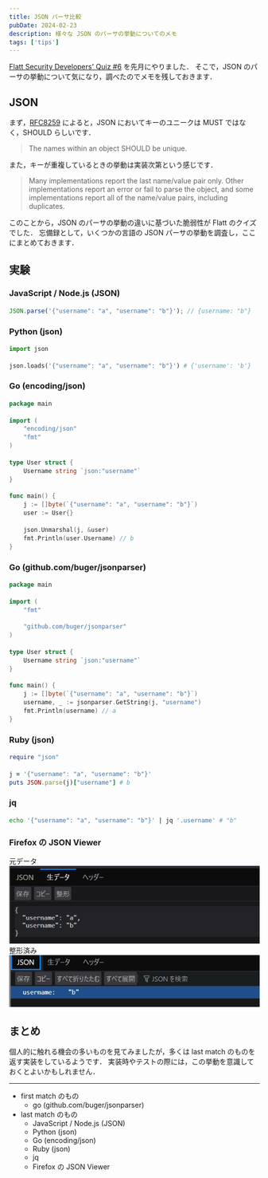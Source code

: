 ```yaml
---
title: JSON パーサ比較
pubDate: 2024-02-23
description: 様々な JSON のパーサの挙動についてのメモ
tags: ['tips']
---
```


[Flatt Security Developers' Quiz #6](https://blog.flatt.tech/entry/2312giraffe_x_quiz) を先月にやりました．
そこで，JSON のパーサの挙動について気になり，調べたのでメモを残しておきます．

## JSON

まず，[RFC8259](https://datatracker.ietf.org/doc/html/rfc8259) によると，JSON においてキーのユニークは MUST ではなく，SHOULD らしいです．

> The names within an object SHOULD be unique.

また，キーが重複しているときの挙動は実装次第という感じです．

> Many implementations report the last name/value pair only. Other implementations report an error or fail to parse the object, and some implementations report all of the name/value pairs, including duplicates.

このことから，JSON のパーサの挙動の違いに基づいた脆弱性が Flatt のクイズでした．
忘備録として，いくつかの言語の JSON パーサの挙動を調査し，ここにまとめておきます．

## 実験

### JavaScript / Node.js (JSON)

```jsx
JSON.parse('{"username": "a", "username": "b"}'); // {username: "b"}
```

### Python (json)

```python
import json

json.loads('{"username": "a", "username": "b"}') # {'username': 'b'}
```

### Go (encoding/json)

```go
package main

import (
	"encoding/json"
	"fmt"
)

type User struct {
	Username string `json:"username"`
}

func main() {
	j := []byte(`{"username": "a", "username": "b"}`)
	user := User{}

	json.Unmarshal(j, &user)
	fmt.Println(user.Username) // b
}
```

### Go (github.com/buger/jsonparser)

```go
package main

import (
	"fmt"

	"github.com/buger/jsonparser"
)

type User struct {
	Username string `json:"username"`
}

func main() {
	j := []byte(`{"username": "a", "username": "b"}`)
	username, _ := jsonparser.GetString(j, "username")
	fmt.Println(username) // a
}
```

### Ruby (json)

```ruby
require "json"

j = '{"username": "a", "username": "b"}'
puts JSON.parse(j)["username"] # b
```

### jq

```sh
echo '{"username": "a", "username": "b"}' | jq '.username' # "b"
```

### Firefox の JSON Viewer

元データ
![raw](./assets/json-raw.png)
整形済み
![parsed](./assets/json-parsed.png)

## まとめ

個人的に触れる機会の多いものを見てみましたが，多くは last match のものを返す実装をしているようです．
実装時やテストの際には，この挙動を意識しておくとよいかもしれません．

---

- first match のもの
  - go (github.com/buger/jsonparser)
- last match のもの
  - JavaScript / Node.js (JSON)
  - Python (json)
  - Go (encoding/json)
  - Ruby (json)
  - jq
  - Firefox の JSON Viewer
